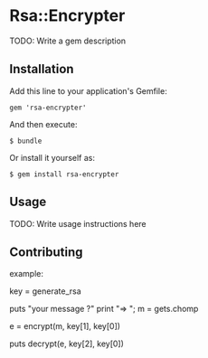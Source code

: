 # Rsa::Encrypter

TODO: Write a gem description

## Installation

Add this line to your application's Gemfile:

    gem 'rsa-encrypter'

And then execute:

    $ bundle

Or install it yourself as:

    $ gem install rsa-encrypter

## Usage

TODO: Write usage instructions here

## Contributing

example:

key = generate_rsa

puts "your message ?"
print "=> "; m = gets.chomp

e = encrypt(m, key[1], key[0])

puts decrypt(e, key[2], key[0])
